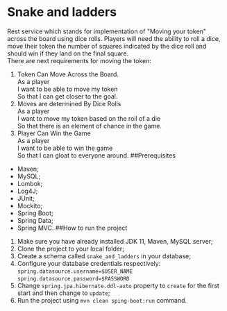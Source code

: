 # Snake and ladders
Rest service which stands for implementation of "Moving your token" across the board using dice rolls. Players will need the ability to roll a dice, move their token the number of squares indicated by the dice roll and should win if they land on the final square.  
There are next requirements for moving the token:  
1. Token Can Move Across the Board.  
As a player  
I want to be able to move my token  
So that I can get closer to the goal.
2. Moves are determined By Dice Rolls  
As a player  
I want to move my token based on the roll of a die  
So that there is an element of chance in the game.  
3. Player Can Win the Game  
As a player  
I want to be able to win the game  
So that I can gloat to everyone around.
##Prerequisites
- Maven;
- MySQL;
- Lombok;
- Log4J;
- JUnit;
- Mockito;
- Spring Boot;
- Spring Data;
- Spring MVC.
##How to run the project
1. Make sure you have already installed JDK 11, Maven, MySQL server;
2. Clone the project to your local folder;
3. Create a schema called ```snake_and_ladders``` in your database;
4. Configure your database credentials respectively:  
```spring.datasource.username=$USER_NAME```  
```spring.datasource.password=$PASSWORD```
5. Change ```spring.jpa.hibernate.ddl-auto``` property to ```create``` for the first start and then change to ```update```;
6. Run the project using ```mvn clean sping-boot:run``` command.

